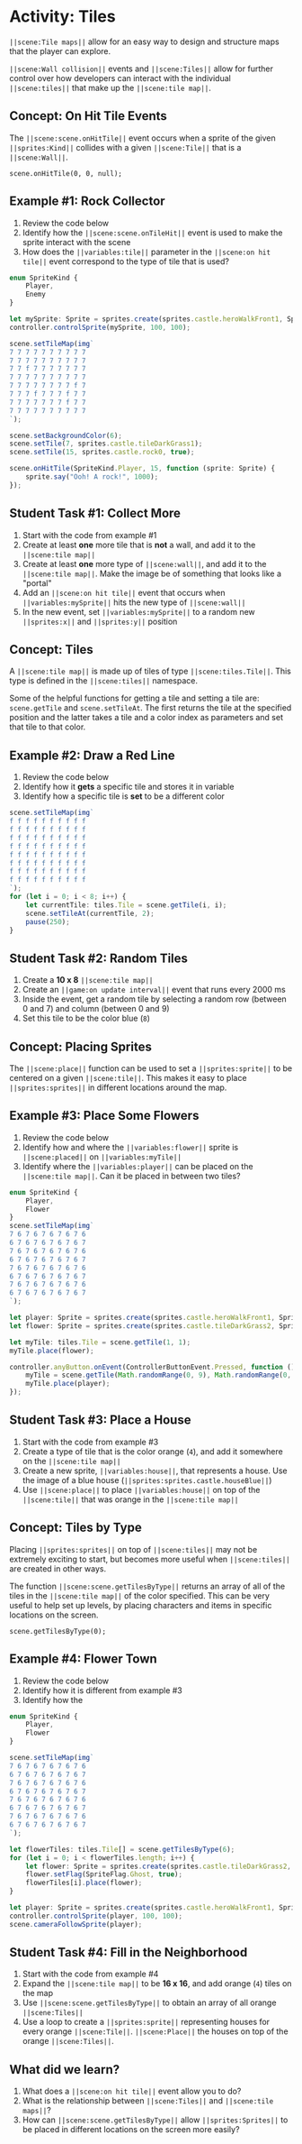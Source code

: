 # Activity: Tiles

``||scene:Tile maps||`` allow for an easy way to design and structure maps that the player can explore.

``||scene:Wall collision||`` events and ``||scene:Tiles||`` allow for further control over how developers can interact with the individual ``||scene:tiles||`` that make up the ``||scene:tile map||``.

## Concept: On Hit Tile Events

The ``||scene:scene.onHitTile||`` event occurs when a sprite of the given ``||sprites:Kind||`` collides with a given ``||scene:Tile||`` that is a ``||scene:Wall||``.

```sig
scene.onHitTile(0, 0, null);
```

## Example #1: Rock Collector

1. Review the code below
2. Identify how the ``||scene:scene.onTileHit||`` event is used to make the sprite interact with the scene
3. How does the ``||variables:tile||`` parameter in the ``||scene:on hit tile||`` event correspond to the type of tile that is used?

```typescript
enum SpriteKind {
    Player,
    Enemy
}

let mySprite: Sprite = sprites.create(sprites.castle.heroWalkFront1, SpriteKind.Player);
controller.controlSprite(mySprite, 100, 100);

scene.setTileMap(img`
7 7 7 7 7 7 7 7 7 7 
7 7 7 7 7 7 7 7 7 7 
7 7 f 7 7 7 7 7 7 7 
7 7 7 7 7 7 7 7 7 7 
7 7 7 7 7 7 7 7 f 7 
7 7 7 f 7 7 7 f 7 7 
7 7 7 7 7 7 7 f 7 7 
7 7 7 7 7 7 7 7 7 7 
`);

scene.setBackgroundColor(6);
scene.setTile(7, sprites.castle.tileDarkGrass1);
scene.setTile(15, sprites.castle.rock0, true);

scene.onHitTile(SpriteKind.Player, 15, function (sprite: Sprite) {
    sprite.say("Ooh! A rock!", 1000);
});
```

## Student Task #1: Collect More

1. Start with the code from example #1
2. Create at least **one** more tile that is **not** a wall, and add it to the ``||scene:tile map||``
3. Create at least **one** more type of ``||scene:wall||``, and add it to the ``||scene:tile map||``. Make the image be of something that looks like a "portal"
4. Add an ``||scene:on hit tile||`` event that occurs when ``||variables:mySprite||`` hits the new type of ``||scene:wall||``
5. In the new event, set ``||variables:mySprite||`` to a random new ``||sprites:x||`` and ``||sprites:y||`` position

## Concept: Tiles

A ``||scene:tile map||`` is made up of tiles of type ``||scene:tiles.Tile||``. This type is defined in the ``||scene:tiles||`` namespace.

Some of the helpful functions for getting a tile and setting a tile are:
``scene.getTile`` and ``scene.setTileAt``. The first returns the tile at the specified position and the latter takes a tile and a color index as parameters and set that tile to that color.

## Example #2: Draw a Red Line

1. Review the code below
2. Identify how it **gets** a specific tile and stores it in variable
3. Identify how a specific tile is **set** to be a different color

```typescript
scene.setTileMap(img`
f f f f f f f f f f
f f f f f f f f f f
f f f f f f f f f f
f f f f f f f f f f
f f f f f f f f f f
f f f f f f f f f f
f f f f f f f f f f
f f f f f f f f f f
`);
for (let i = 0; i < 8; i++) {
    let currentTile: tiles.Tile = scene.getTile(i, i);
    scene.setTileAt(currentTile, 2);
    pause(250);
}
```

## Student Task #2: Random Tiles

1. Create a **10 x 8** ``||scene:tile map||``
2. Create an ``||game:on update interval||`` event that runs every 2000 ms
3. Inside the event, get a random tile by selecting a random row (between 0 and 7) and column (between 0 and 9)
4. Set this tile to be the color blue (``8``)

## Concept: Placing Sprites

The ``||scene:place||`` function can be used to set a ``||sprites:sprite||`` to be centered on a given ``||scene:tile||``. This makes it easy to place ``||sprites:sprites||`` in different locations around the map.

## Example #3: Place Some Flowers

1. Review the code below
2. Identify how and where the ``||variables:flower||`` sprite is ``||scene:placed||`` on ``||variables:myTile||``
3. Identify where the ``||variables:player||`` can be placed on the ``||scene:tile map||``. Can it be placed in between two tiles?

```typescript
enum SpriteKind {
    Player,
    Flower
}
scene.setTileMap(img`
7 6 7 6 7 6 7 6 7 6 
6 7 6 7 6 7 6 7 6 7 
7 6 7 6 7 6 7 6 7 6 
6 7 6 7 6 7 6 7 6 7 
7 6 7 6 7 6 7 6 7 6 
6 7 6 7 6 7 6 7 6 7 
7 6 7 6 7 6 7 6 7 6 
6 7 6 7 6 7 6 7 6 7 
`);

let player: Sprite = sprites.create(sprites.castle.heroWalkFront1, SpriteKind.Player);
let flower: Sprite = sprites.create(sprites.castle.tileDarkGrass2, SpriteKind.Flower);

let myTile: tiles.Tile = scene.getTile(1, 1);
myTile.place(flower);

controller.anyButton.onEvent(ControllerButtonEvent.Pressed, function () {
    myTile = scene.getTile(Math.randomRange(0, 9), Math.randomRange(0, 7));
    myTile.place(player);
});
```

## Student Task #3: Place a House

1. Start with the code from example #3
2. Create a type of tile that is the color orange (``4``), and add it somewhere on the ``||scene:tile map||``
3. Create a new sprite, ``||variables:house||``, that represents a house. Use the image of a blue house (``||sprites:sprites.castle.houseBlue||``)
4. Use ``||scene:place||`` to place ``||variables:house||`` on top of the ``||scene:tile||`` that was orange in the ``||scene:tile map||``

## Concept: Tiles by Type

Placing ``||sprites:sprites||`` on top of ``||scene:tiles||`` may not be extremely exciting to start, but becomes more useful when ``||scene:tiles||`` are created in other ways.

The function ``||scene:scene.getTilesByType||`` returns an array of all of the tiles in the ``||scene:tile map||`` of the color specified. This can be very useful to help set up levels, by placing characters and items in specific locations on the screen.

```sig
scene.getTilesByType(0);
```

## Example #4: Flower Town

1. Review the code below
2. Identify how it is different from example #3
3. Identify how the 

```typescript
enum SpriteKind {
    Player,
    Flower
}

scene.setTileMap(img`
7 6 7 6 7 6 7 6 7 6 
6 7 6 7 6 7 6 7 6 7 
7 6 7 6 7 6 7 6 7 6 
6 7 6 7 6 7 6 7 6 7 
7 6 7 6 7 6 7 6 7 6 
6 7 6 7 6 7 6 7 6 7 
7 6 7 6 7 6 7 6 7 6 
6 7 6 7 6 7 6 7 6 7 
`);

let flowerTiles: tiles.Tile[] = scene.getTilesByType(6);
for (let i = 0; i < flowerTiles.length; i++) {
    let flower: Sprite = sprites.create(sprites.castle.tileDarkGrass2, SpriteKind.Flower);
    flower.setFlag(SpriteFlag.Ghost, true);
    flowerTiles[i].place(flower);
}

let player: Sprite = sprites.create(sprites.castle.heroWalkFront1, SpriteKind.Player);
controller.controlSprite(player, 100, 100);
scene.cameraFollowSprite(player);
```

## Student Task #4: Fill in the Neighborhood

1. Start with the code from example #4
2. Expand the ``||scene:tile map||`` to be **16 x 16**, and add orange (``4``) tiles on the map
3. Use ``||scene:scene.getTilesByType||`` to obtain an array of all orange ``||scene:Tiles||``
4. Use a loop to create a ``||sprites:sprite||`` representing houses for every orange ``||scene:Tile||``. ``||scene:Place||`` the houses on top of the orange ``||scene:Tiles||``.

## What did we learn?

1. What does a ``||scene:on hit tile||`` event allow you to do?
2. What is the relationship between ``||scene:Tiles||`` and ``||scene:tile maps||``?
3. How can ``||scene:scene.getTilesByType||`` allow ``||sprites:Sprites||`` to be placed in different locations on the screen more easily?